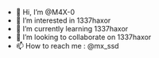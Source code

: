 - 👋 Hi, I’m @M4X-0
- 👀 I’m interested in 1337haxor
- 🌱 I’m currently learning 1337haxor
- 💞️ I’m looking to collaborate on 1337haxor
- 📫 How to reach me : @mx_ssd

<!---
M4X-0/M4X-0 is a ✨ special ✨ repository because its `README.md` (this file) appears on your GitHub profile.
You can click the Preview link to take a look at your changes.
--->
